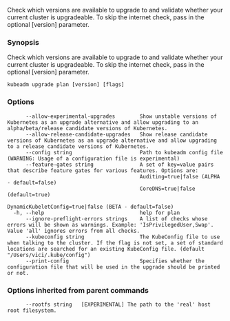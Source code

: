 
Check which versions are available to upgrade to and validate whether your current cluster is upgradeable. To skip the internet check, pass in the optional [version] parameter.

### Synopsis

Check which versions are available to upgrade to and validate whether your current cluster is upgradeable. To skip the internet check, pass in the optional [version] parameter.

```
kubeadm upgrade plan [version] [flags]
```

### Options

```
      --allow-experimental-upgrades        Show unstable versions of Kubernetes as an upgrade alternative and allow upgrading to an alpha/beta/release candidate versions of Kubernetes.
      --allow-release-candidate-upgrades   Show release candidate versions of Kubernetes as an upgrade alternative and allow upgrading to a release candidate versions of Kubernetes.
      --config string                      Path to kubeadm config file (WARNING: Usage of a configuration file is experimental)
      --feature-gates string               A set of key=value pairs that describe feature gates for various features. Options are:
                                           Auditing=true|false (ALPHA - default=false)
                                           CoreDNS=true|false (default=true)
                                           DynamicKubeletConfig=true|false (BETA - default=false)
  -h, --help                               help for plan
      --ignore-preflight-errors strings    A list of checks whose errors will be shown as warnings. Example: 'IsPrivilegedUser,Swap'. Value 'all' ignores errors from all checks.
      --kubeconfig string                  The KubeConfig file to use when talking to the cluster. If the flag is not set, a set of standard locations are searched for an existing KubeConfig file. (default "/Users/vici/.kube/config")
      --print-config                       Specifies whether the configuration file that will be used in the upgrade should be printed or not.
```

### Options inherited from parent commands

```
      --rootfs string   [EXPERIMENTAL] The path to the 'real' host root filesystem.
```

